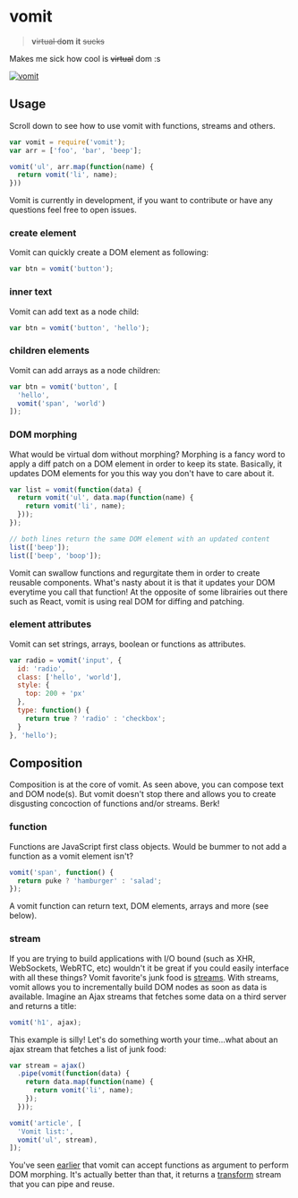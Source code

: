 # vomit
 > **v**~~irtual d~~**om it** ~~sucks~~

Makes me sick how cool is ~~virtual~~ dom :s

[![vomit](http://static.tumblr.com/67e9d19760f9ab511ea7142b267a0840/etrtigr/zohmqv4pn/tumblr_static_unicornpuke.jpg)](http://requirebin.com/?gist=df0d460eb9506d5e8a17b3f33141b30b)

## Usage

Scroll down to see how to use vomit with functions, streams and others.

```js
var vomit = require('vomit');
var arr = ['foo', 'bar', 'beep'];

vomit('ul', arr.map(function(name) {
  return vomit('li', name);
}))
```

Vomit is currently in development, if you want to contribute or have any questions feel free to open issues.

### create element

Vomit can quickly create a DOM element as following:

```js
var btn = vomit('button');
```

### inner text

Vomit can add text as a node child:

```js
var btn = vomit('button', 'hello');
```

### children elements

Vomit can add arrays as a node children:

```js
var btn = vomit('button', [
  'hello',
  vomit('span', 'world')
]);
```

### DOM morphing

What would be virtual dom without morphing? Morphing is a fancy word to apply a diff patch on a DOM element in order to keep its state. Basically, it updates DOM elements for you this way you don't have to care about it.

```js
var list = vomit(function(data) {
  return vomit('ul', data.map(function(name) {
    return vomit('li', name);
  }));
});

// both lines return the same DOM element with an updated content
list(['beep']);
list(['beep', 'boop']);
```

Vomit can swallow functions and regurgitate them in order to create reusable components. What's nasty about it is that
it updates your DOM everytime you call that function! At the opposite of some librairies out there such as React, vomit is using real DOM for diffing and patching.

### element attributes

Vomit can set strings, arrays, boolean or functions as attributes.

```js
var radio = vomit('input', {
  id: 'radio',
  class: ['hello', 'world'],
  style: {
    top: 200 + 'px'
  },
  type: function() {
    return true ? 'radio' : 'checkbox';
  }
}, 'hello');
```

## Composition

Composition is at the core of vomit. As seen above, you can compose text and DOM node(s). But vomit
doesn't stop there and allows you to create disgusting concoction of functions and/or streams. Berk!

### function

Functions are JavaScript first class objects. Would be bummer to not add a function as a
vomit element isn't?

```js
vomit('span', function() {
  return puke ? 'hamburger' : 'salad';
});
```
A vomit function can return text, DOM elements, arrays and more (see below).

### stream

If you are trying to build applications with I/O bound (such as XHR, WebSockets, WebRTC, etc) wouldn't it be
great if you could easily interface with all these things? Vomit favorite's junk food is [streams](https://nodejs.org/api/stream.html). With streams, vomit allows you to incrementally build DOM nodes as soon as data is available. Imagine an Ajax streams that fetches some data on a third server and returns a title:

```js
vomit('h1', ajax);
```
This example is silly! Let's do something worth your time...what about an ajax stream that fetches a list of junk food:

```js
var stream = ajax()
  .pipe(vomit(function(data) {
    return data.map(function(name) {
      return vomit('li', name);
    });
  }));

vomit('article', [
  'Vomit list:',
  vomit('ul', stream),
]);
```
You've seen [earlier](#dom-morphing) that vomit can accept functions as argument to perform DOM morphing. It's actually better than that, it returns a [transform](https://nodejs.org/api/stream.html#stream_class_stream_transform) stream that you can pipe and reuse.
